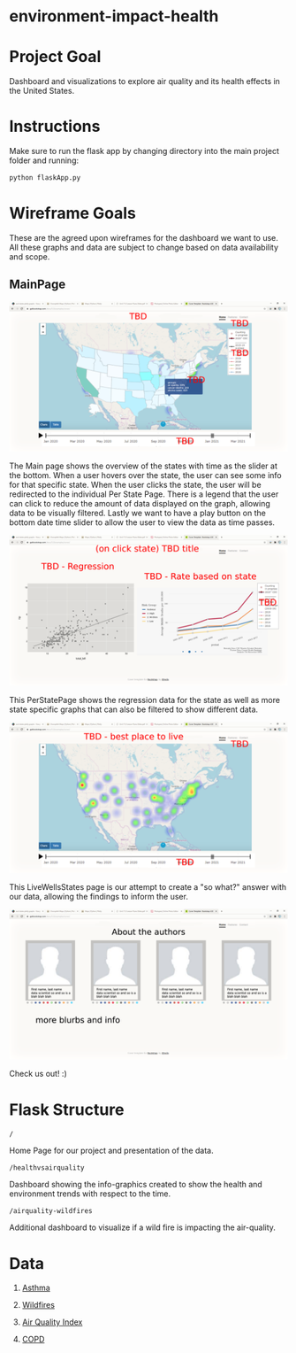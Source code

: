 # environment-impact-health

# Project Goal
Dashboard and visualizations to explore air quality and its health effects in the United States.

# Instructions

Make sure to run the flask app by changing directory into the main project folder and running:
```bash 
python flaskApp.py
```

# Wireframe Goals

These are the agreed upon wireframes for the dashboard we want to use. All these graphs and data are subject to change based on data availability and scope.

## MainPage

![MainPage](images/Main_Page.png)
 
The Main page shows the overview of the states with time as the slider at the bottom. When a user hovers over the state, the user can see some info for that specific state. When the user clicks the state, the user will be redirected to the individual Per State Page. There is a legend that the user can click to reduce the amount of data displayed on the graph, allowing data to be visually filtered. Lastly we want to have a play button on the bottom date time slider to allow the user to view the data as time passes.

![PerStatePage](images/Per_State_Page.png)

This PerStatePage shows the regression data for the state as well as more state specific graphs that can also be filtered to show different data.

![LiveWellsStates](images/Live_Wells_States.png)

This LiveWellsStates page is our attempt to create a "so what?" answer with our data, allowing the findings to inform the user.

![AboutTheAuthors](images/About_The_Authors.png)

Check us out! :)

# Flask Structure
```
/
```
Home Page for our project and presentation of the data.

```
/healthvsairquality
```
Dashboard showing the info-graphics created to show the health and environment trends with respect to the time.

```
/airquality-wildfires
```
Additional dashboard to visualize if a wild fire is impacting the air-quality.

# Data
1. [Asthma](https://chronicdata.cdc.gov/Chronic-Disease-Indicators/U-S-Chronic-Disease-Indicators-Asthma/us8e-ubyj)

2. [Wildfires](https://www.kaggle.com/rtatman/188-million-us-wildfires)

3. [Air Quality Index](https://www.epa.gov/outdoor-air-quality-data)

4. [COPD](https://chronicdata.cdc.gov/Chronic-Disease-Indicators/U-S-Chronic-Disease-Indicators-Chronic-Obstructive/aqr6-8kj8)

